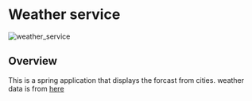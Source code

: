 # Weather service

![weather_service](https://github.com/german9304/weather_service/actions/workflows/weather_service.yml/badge.svg)

## Overview
This is a spring application that displays the forcast from cities.
weather data is from [here](https://www.weather.gov/documentation/services-web-api)


